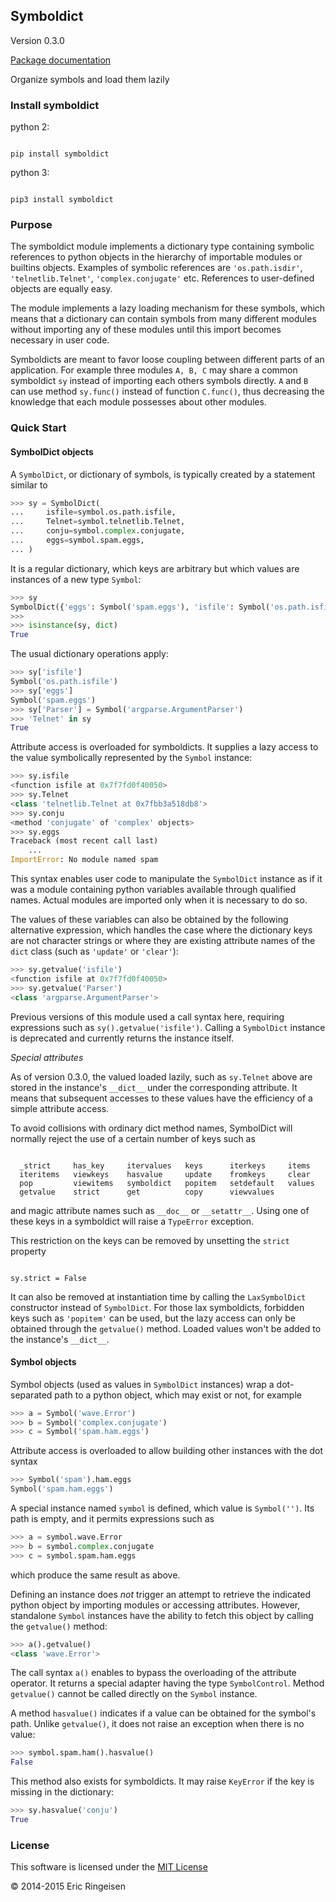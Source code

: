 ## Symboldict

Version 0.3.0

[Package documentation](http://symboldict.readthedocs.org)

Organize symbols and load them lazily

### Install symboldict
python 2:


```

pip install symboldict

```

python 3:


```

pip3 install symboldict

```

### Purpose

The symboldict module implements a dictionary type containing symbolic
references to python objects in the hierarchy of importable
modules or builtins objects. Examples of symbolic references are
``'os.path.isdir'``, ``'telnetlib.Telnet'``, ``'complex.conjugate'`` etc.
References to user-defined objects are equally easy.

The module implements a lazy loading mechanism for these symbols, which
means that a dictionary can contain symbols from many different modules
without importing any of these modules until this import becomes necessary
in user code.

Symboldicts are meant to favor loose coupling between different parts
of an application. For example three modules ``A, B, C`` may share a
common symboldict ``sy`` instead of importing each others symbols
directly. ``A`` and ``B`` can use method ``sy.func()`` instead of
function ``C.func()``, thus decreasing the knowledge that each module
possesses about other modules.

### Quick Start

#### SymbolDict objects

A `SymbolDict`, or dictionary of symbols, is typically created by
a statement similar to


```Python
>>> sy = SymbolDict(
...     isfile=symbol.os.path.isfile,
...     Telnet=symbol.telnetlib.Telnet,
...     conju=symbol.complex.conjugate,
...     eggs=symbol.spam.eggs,
... )

```

It is a regular dictionary, which keys are arbitrary but which values
are instances of a new type `Symbol`:


```Python
>>> sy
SymbolDict({'eggs': Symbol('spam.eggs'), 'isfile': Symbol('os.path.isfile'), ...})
>>>
>>> isinstance(sy, dict)
True

```

The usual dictionary operations apply:


```Python
>>> sy['isfile']
Symbol('os.path.isfile')
>>> sy['eggs']
Symbol('spam.eggs')
>>> sy['Parser'] = Symbol('argparse.ArgumentParser')
>>> 'Telnet' in sy
True

```

Attribute access is overloaded for symboldicts.
It supplies a lazy access to the value symbolically represented by
the `Symbol` instance:


```Python
>>> sy.isfile
<function isfile at 0x7f7fd0f40050>
>>> sy.Telnet
<class 'telnetlib.Telnet at 0x7fbb3a518db8'>
>>> sy.conju
<method 'conjugate' of 'complex' objects>
>>> sy.eggs
Traceback (most recent call last)
    ...
ImportError: No module named spam

```

This syntax enables user code to manipulate the `SymbolDict`
instance as if it was a module containing python variables
available through qualified names. Actual modules are imported
only when it is necessary to do so.

The values of these variables can also be obtained by the following
alternative expression,
which handles the case where the dictionary keys are not
character strings or where they are existing attribute names of the
`dict` class (such as `'update'` or `'clear'`):


```Python
>>> sy.getvalue('isfile')
<function isfile at 0x7f7fd0f40050>
>>> sy.getvalue('Parser')
<class 'argparse.ArgumentParser'>

```

Previous versions of this module used a call syntax here, requiring
expressions such as `sy().getvalue('isfile')`. Calling a
`SymbolDict` instance is deprecated and currently returns
the instance itself.

*Special attributes*

As of version 0.3.0, the valued loaded lazily, such as `sy.Telnet` above
are stored in the instance's `__dict__` under the
corresponding attribute. It means that subsequent accesses to these values
have the efficiency of a simple attribute access.

To avoid collisions with ordinary dict method names, SymbolDict will normally
reject the use of a certain number of keys such as


```

  _strict     has_key     itervalues   keys      iterkeys     items
  iteritems   viewkeys    hasvalue     update    fromkeys     clear
  pop         viewitems   symboldict   popitem   setdefault   values
  getvalue    strict      get          copy      viewvalues

```

and magic attribute names such as `__doc__` or `__setattr__`. Using
one of these keys in a symboldict will raise a `TypeError` exception.

This restriction on the keys can be removed by unsetting the `strict`
property


```

sy.strict = False

```

It can also be removed at instantiation time by calling the
`LaxSymbolDict`
constructor instead of `SymbolDict`. For those lax symboldicts, forbidden
keys such as `'popitem'` can be used, but the lazy access can only be
obtained through
the `getvalue()` method. Loaded values won't be added to the
instance's `__dict__`.

#### Symbol objects

Symbol objects (used as values in `SymbolDict` instances) wrap a
dot-separated path to a python object, which may exist or not, for example


```Python
>>> a = Symbol('wave.Error')
>>> b = Symbol('complex.conjugate')
>>> c = Symbol('spam.ham.eggs')

```

Attribute access is overloaded to allow building other instances
with the dot syntax


```Python
>>> Symbol('spam').ham.eggs
Symbol('spam.ham.eggs')

```

A special instance named `symbol` is defined, which
value is `Symbol('')`. Its path is empty, and it permits
expressions such as


```Python
>>> a = symbol.wave.Error
>>> b = symbol.complex.conjugate
>>> c = symbol.spam.ham.eggs

```

which produce the same result as above.

Defining an instance does *not* trigger an attempt
to retrieve the indicated python object by importing modules or
accessing attributes. However, standalone `Symbol` instances
have the ability to fetch this object by calling
the `getvalue()` method:



```Python
>>> a().getvalue()
<class 'wave.Error'>

```

The call syntax `a()` enables to bypass the overloading of
the attribute operator. It returns a special adapter having the type
`SymbolControl`. Method `getvalue()` cannot be called
directly on the `Symbol` instance.

A method `hasvalue()` indicates if a value can be obtained for
the symbol's path. Unlike `getvalue()`, it does not raise an exception
when there is no value:


```Python
>>> symbol.spam.ham().hasvalue()
False

```

This method also exists for symboldicts. It may raise `KeyError` if
the  key is missing in the dictionary:


```Python
>>> sy.hasvalue('conju')
True

```

### License

This software is licensed under the [MIT License](http://en.wikipedia.org/wiki/MIT_License)

© 2014-2015 Eric Ringeisen


